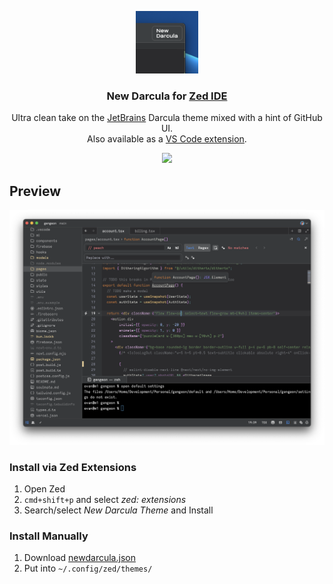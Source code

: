 <p align="center">
    <img src="./images/icon.png" width="100" alt="Logo"/>
    <h3 align="center">New Darcula for <a href="https://zed.dev/">Zed IDE</a></h3>
    <p align="center">
	Ultra clean take on the <a href="https://www.jetbrains.com/">JetBrains</a> Darcula theme mixed with a hint of GitHub UI.
	    <br/>Also available as a <a href="https://marketplace.visualstudio.com/items?itemName=e-simpson.new-darcula">VS Code extension</a>.
        <br/>
        <p align="center">
		<img src="https://img.shields.io/github/stars/e-simpson/new-darcula-z">
        </p>
    </p>
</p>

## Preview
<img src="./images/screenshot.png"/>

### Install via Zed Extensions
1. Open Zed
2. `cmd+shift+p` and select *zed: extensions*
3. Search/select *New Darcula Theme* and Install

### Install Manually
1. Download [newdarcula.json](./themes/newdarcula.json)
2. Put into `~/.config/zed/themes/`
